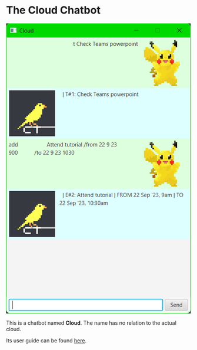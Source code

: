 # The Cloud Chatbot

![](./docs/Ui.png)

This is a chatbot named **Cloud**. The name has no relation to the actual cloud.

Its user guide can be found [here](./docs/README.md).
